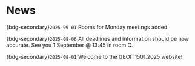 
# News

{bdg-secondary}`2025-09-01`
Rooms for Monday meetings added.

{bdg-secondary}`2025-08-06`
All deadlines and information should be now accurate. See you 1 September @ 13:45 in room Q.


{bdg-secondary}`2025-08-01`
Welcome to the GEOIT1501.2025 website!
